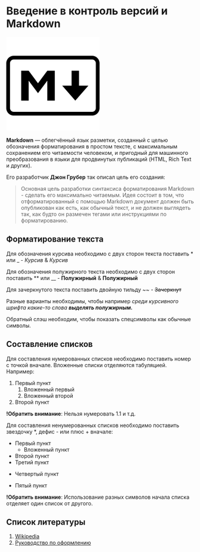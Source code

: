 # Введение в контроль версий и Markdown

![Логотип](markdown--v2.png "Markdown")

**Markdown** — облегчённый язык разметки, созданный с целью обозначения форматирования в простом тексте, с максимальным сохранением его читаемости человеком, и пригодный для машинного преобразования в языки для продвинутых публикаций (HTML, Rich Text и других).

Его разработчик **Джон Грубер** так описал цель его создания:
>Основная цель разработки синтаксиса форматирования Markdown - сделать его максимально читаемым. Идея состоит в том, что отформатированный с помощью Markdown документ должен быть опубликован как есть, как обычный текст, и не должен выглядеть так, как будто он размечен тегами или инструкциями по форматированию.

## Форматирование текста

Для обозначения курсива необходимо с двух сторон текста поставить \* или \_ - *Курсив* & _Курсив_

Для обозначения полужирного текста необходимо с двух сторон поставить \*\* или \_\_ - **Полужирный** & __Полужирный__

Для зачеркнутого текста поставить двойную тильду \~~ - ~~Зачеркнут~~ 

Разные варианты необходимы, чтобы например *среди курсивного шрифта какие-то слова __выделять полужирным.__*

Обратный слэш необходим, чтобы показать спецсимволы как обычные символы.

## Составление списков

Для составления нумерованных списков необходимо поставить номер с точкой вначале. Вложенные списки отделяются табуляцией. Например:

1. Первый пункт
    1. Вложенный первый
    2. Вложенный второй
2. Второй пункт

**!Обратить внимание**: Нельзя нумеровать 1.1 и т.д.

Для составления ненумерованных списков необходимо поставить звездочку \*, дефис - или плюс + вначале:
* Первый пункт
    * Вложенный пункт
* Второй пункт
* Третий пункт
- Четвертый пункт
+ Пятый пункт

**!Обратить внимание**: Использование разных символов начала списка отделяет один список от другого.

## Список литературы

1. [Wikipedia](https://ru.wikipedia.org/wiki/Markdown "Markdown")
2. [Руководство по оформлению](https://gist.github.com/Jekins/2bf2d0638163f1294637 "github")